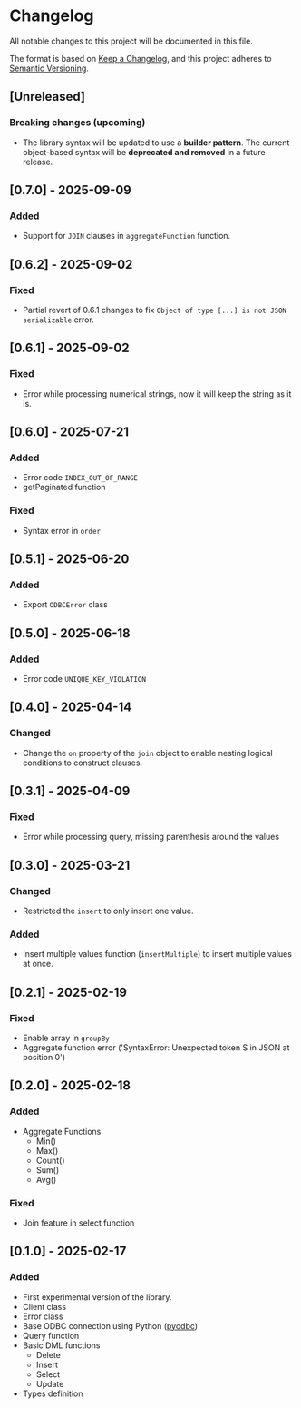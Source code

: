 # Changelog

All notable changes to this project will be documented in this file.

The format is based on [Keep a Changelog](https://keepachangelog.com/en/1.1.0/),
and this project adheres to [Semantic Versioning](https://semver.org/spec/v2.0.0.html).

## [Unreleased]

### Breaking changes (upcoming)

- The library syntax will be updated to use a **builder pattern**.
  The current object-based syntax will be **deprecated and removed** in a future release.

## [0.7.0] - 2025-09-09

### Added

- Support for `JOIN` clauses in `aggregateFunction` function.

## [0.6.2] - 2025-09-02

### Fixed

- Partial revert of 0.6.1 changes to fix `Object of type [...] is not JSON serializable` error.

## [0.6.1] - 2025-09-02

### Fixed

- Error while processing numerical strings, now it will keep the string as it is.

## [0.6.0] - 2025-07-21

### Added

- Error code `INDEX_OUT_OF_RANGE`
- getPaginated function

### Fixed

- Syntax error in `order`

## [0.5.1] - 2025-06-20

### Added

- Export `ODBCError` class

## [0.5.0] - 2025-06-18

### Added

- Error code `UNIQUE_KEY_VIOLATION`

## [0.4.0] - 2025-04-14

### Changed

- Change the `on` property of the `join` object to enable nesting logical conditions to construct clauses.

## [0.3.1] - 2025-04-09

### Fixed

- Error while processing query, missing parenthesis around the values

## [0.3.0] - 2025-03-21

### Changed

- Restricted the `insert` to only insert one value.

### Added

- Insert multiple values function (`insertMultiple`) to insert multiple values at once.

## [0.2.1] - 2025-02-19

### Fixed

- Enable array in `groupBy`
- Aggregate function error ('SyntaxError: Unexpected token S in JSON at position 0')

## [0.2.0] - 2025-02-18

### Added

- Aggregate Functions
  - Min()
  - Max()
  - Count()
  - Sum()
  - Avg()

### Fixed

- Join feature in select function

## [0.1.0] - 2025-02-17

### Added

- First experimental version of the library.
- Client class
- Error class
- Base ODBC connection using Python ([pyodbc](https://github.com/mkleehammer/pyodbc))
- Query function
- Basic DML functions
  - Delete
  - Insert
  - Select
  - Update
- Types definition
